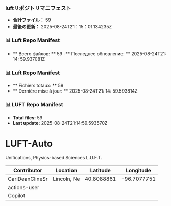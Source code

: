 <!-- LUFT_MANIFEST_JA START -->
### luftリポジトリマニフェスト

-  **合計ファイル：** 59
-  **最後の更新：** 2025-08-24T21：15：01.134235Z
<!-- LUFT_MANIFEST_JA END -->

<!-- LUFT_MANIFEST_RU START -->
### 📊 Luft Repo Manifest

- ** Всего файлов: ** 59
-** Последнее обновление: ** 2025-08-24T21: 14: 59.937081Z
<!-- LUFT_MANIFEST_RU END -->

<!-- LUFT_MANIFEST_FR START -->
### 📊 Luft Repo Manifest

- ** Fichiers totaux: ** 59
- ** Dernière mise à jour: ** 2025-08-24T21: 14: 59.593814Z
<!-- LUFT_MANIFEST_FR END -->

<!-- LUFT_MANIFEST_EN START -->
### 📊 LUFT Repo Manifest

- **Total files:** 59
- **Last update:** 2025-08-24T21:14:59.593570Z

<!-- LUFT_MANIFEST_EN END -->

# LUFT-Auto
Unifications, Physics-based Sciences L.U.F.T.

<!-- LUFT_CONTRIBUTOR_MAP START -->
| Contributor | Location | Latitude | Longitude |
|-------------|----------|----------|-----------|
| CarlDeanClineSr | Lincoln, Ne | 40.8088861 | -96.7077751 |
| actions-user |  |  |  |
| Copilot |  |  |  |

<!-- LUFT_CONTRIBUTOR_MAP END -->
